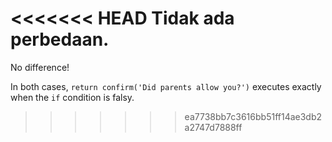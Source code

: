 <<<<<<< HEAD
Tidak ada perbedaan.
=======
No difference!

In both cases, `return confirm('Did parents allow you?')` executes exactly when the `if` condition is falsy.
>>>>>>> ea7738bb7c3616bb51ff14ae3db2a2747d7888ff
